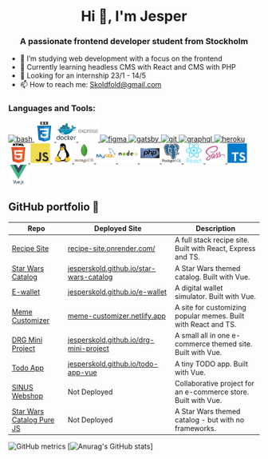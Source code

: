 <h1 align="center">Hi 👋, I'm Jesper</h1>
<h3 align="center">A passionate frontend developer student from Stockholm</h3>

- 🔭 I’m studying web development with a focus on the frontend
- 🌱 Currently learning headless CMS with React and CMS with PHP
- 📝 Looking for an internship 23/1 - 14/5
- 📫 How to reach me: Skoldfold@gmail.com 

<h3 align="left">Languages and Tools:</h3>
<p align="left"> <a href="https://www.gnu.org/software/bash/" target="_blank" rel="noreferrer"> <img src="https://www.vectorlogo.zone/logos/gnu_bash/gnu_bash-icon.svg" alt="bash" width="40" height="40"/> </a> <a href="https://www.w3schools.com/css/" target="_blank" rel="noreferrer"> <img src="https://raw.githubusercontent.com/devicons/devicon/master/icons/css3/css3-original-wordmark.svg" alt="css3" width="40" height="40"/> </a> <a href="https://www.docker.com/" target="_blank" rel="noreferrer"> <img src="https://raw.githubusercontent.com/devicons/devicon/master/icons/docker/docker-original-wordmark.svg" alt="docker" width="40" height="40"/> </a> <a href="https://expressjs.com" target="_blank" rel="noreferrer"> <img src="https://raw.githubusercontent.com/devicons/devicon/master/icons/express/express-original-wordmark.svg" alt="express" width="40" height="40"/> </a> <a href="https://www.figma.com/" target="_blank" rel="noreferrer"> <img src="https://www.vectorlogo.zone/logos/figma/figma-icon.svg" alt="figma" width="40" height="40"/> </a> <a href="https://www.gatsbyjs.com/" target="_blank" rel="noreferrer"> <img src="https://www.vectorlogo.zone/logos/gatsbyjs/gatsbyjs-icon.svg" alt="gatsby" width="40" height="40"/> </a> <a href="https://git-scm.com/" target="_blank" rel="noreferrer"> <img src="https://www.vectorlogo.zone/logos/git-scm/git-scm-icon.svg" alt="git" width="40" height="40"/> </a> <a href="https://graphql.org" target="_blank" rel="noreferrer"> <img src="https://www.vectorlogo.zone/logos/graphql/graphql-icon.svg" alt="graphql" width="40" height="40"/> </a> <a href="https://heroku.com" target="_blank" rel="noreferrer"> <img src="https://www.vectorlogo.zone/logos/heroku/heroku-icon.svg" alt="heroku" width="40" height="40"/> </a> <a href="https://www.w3.org/html/" target="_blank" rel="noreferrer"> <img src="https://raw.githubusercontent.com/devicons/devicon/master/icons/html5/html5-original-wordmark.svg" alt="html5" width="40" height="40"/> </a> <a href="https://developer.mozilla.org/en-US/docs/Web/JavaScript" target="_blank" rel="noreferrer"> <img src="https://raw.githubusercontent.com/devicons/devicon/master/icons/javascript/javascript-original.svg" alt="javascript" width="40" height="40"/> </a> <a href="https://www.linux.org/" target="_blank" rel="noreferrer"> <img src="https://raw.githubusercontent.com/devicons/devicon/master/icons/linux/linux-original.svg" alt="linux" width="40" height="40"/> </a> <a href="https://www.mongodb.com/" target="_blank" rel="noreferrer"> <img src="https://raw.githubusercontent.com/devicons/devicon/master/icons/mongodb/mongodb-original-wordmark.svg" alt="mongodb" width="40" height="40"/> </a> <a href="https://www.mysql.com/" target="_blank" rel="noreferrer"> <img src="https://raw.githubusercontent.com/devicons/devicon/master/icons/mysql/mysql-original-wordmark.svg" alt="mysql" width="40" height="40"/> </a> <a href="https://nodejs.org" target="_blank" rel="noreferrer"> <img src="https://raw.githubusercontent.com/devicons/devicon/master/icons/nodejs/nodejs-original-wordmark.svg" alt="nodejs" width="40" height="40"/> </a> <a href="https://www.php.net" target="_blank" rel="noreferrer"> <img src="https://raw.githubusercontent.com/devicons/devicon/master/icons/php/php-original.svg" alt="php" width="40" height="40"/> </a> <a href="https://www.postgresql.org" target="_blank" rel="noreferrer"> <img src="https://raw.githubusercontent.com/devicons/devicon/master/icons/postgresql/postgresql-original-wordmark.svg" alt="postgresql" width="40" height="40"/> </a> <a href="https://reactjs.org/" target="_blank" rel="noreferrer"> <img src="https://raw.githubusercontent.com/devicons/devicon/master/icons/react/react-original-wordmark.svg" alt="react" width="40" height="40"/> </a> <a href="https://sass-lang.com" target="_blank" rel="noreferrer"> <img src="https://raw.githubusercontent.com/devicons/devicon/master/icons/sass/sass-original.svg" alt="sass" width="40" height="40"/> </a> <a href="https://www.typescriptlang.org/" target="_blank" rel="noreferrer"> <img src="https://raw.githubusercontent.com/devicons/devicon/master/icons/typescript/typescript-original.svg" alt="typescript" width="40" height="40"/> </a> <a href="https://vuejs.org/" target="_blank" rel="noreferrer"> <img src="https://raw.githubusercontent.com/devicons/devicon/master/icons/vuejs/vuejs-original-wordmark.svg" alt="vuejs" width="40" height="40"/> </a> </p>


## GitHub portfolio :briefcase:

| Repo                                           | Deployed Site                                      | Description 
| ---------------------------------------------- | -------------------------------------------------- | --------------------------------------------------
| [Recipe Site][RS]                              | [recipe-site.onrender.com/][RSS]          | A full stack recipe site. Built with React, Express and TS.    
| [Star Wars Catalog][SW]                        | [jesperskold.github.io/star-wars-catalog][SWS]     | A Star Wars themed catalog. Built with Vue.   
| [E-wallet][EW]                                 | [jesperskold.github.io/e-wallet][EWS]              | A digital wallet simulator. Built with Vue.
| [Meme Customizer][MC]                          | [meme-customizer.netlify.app][MCS]                 | A site for customizing popular memes. Built with React and TS.
| [DRG Mini Project][DRG]                        | [jesperskold.github.io/drg-mini-project][DRGS]     | A small all in one e-commerce themed site. Built with Vue.
| [Todo App][TA]                                 | [jesperskold.github.io/todo-app-vue][TAS]          | A tiny TODO app. Built with Vue.
| [SINUS Webshop][SIW]                           | Not Deployed                                       | Collaborative project for an e-commerce store. Built with Vue.
| [Star Wars Catalog Pure JS][SWJS]              | Not Deployed                                       | A Star Wars themed catalog - but with no frameworks.

[RS]: https://github.com/JesperSkold/recipe-site
[RSS]: https://recipe-site.onrender.com/
[SW]: https://github.com/JesperSkold/star-wars-catalog
[SWS]: https://jesperskold.github.io/star-wars-catalog/
[EW]: https://github.com/JesperSkold/e-wallet
[EWS]: https://jesperskold.github.io/e-wallet/
[DRG]: https://github.com/JesperSkold/drg-mini-project
[DRGS]: https://jesperskold.github.io/drg-mini-project/
[TA]: https://github.com/JesperSkold/todo-app-vue
[TAS]: https://jesperskold.github.io/todo-app-vue/
[SIW]: https://github.com/JesperSkold/SINUS-webshop
[SWJS]: https://github.com/JesperSkold/star-wars-swapi-js
[MC]: https://github.com/JesperSkold/meme-generator
[MCS]: https://meme-customizer.netlify.app/

![GitHub metrics](https://metrics.lecoq.io/JesperSkold) [![Anurag's GitHub stats](https://github-readme-stats.vercel.app/api?username=JesperSkold)]
